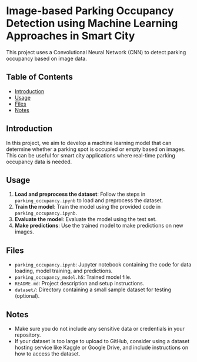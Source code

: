 # Image-based Parking Occupancy Detection using Machine Learning Approaches in Smart City
This project uses a Convolutional Neural Network (CNN) to detect parking occupancy based on image data.
## Table of Contents
- [Introduction](#introduction)
- [Usage](#usage)
- [Files](#files)
- [Notes](#notes)

## Introduction
In this project, we aim to develop a machine learning model that can determine whether a parking spot is occupied or empty based on images. This can be useful for smart city applications where real-time parking occupancy data is needed.

## Usage
1. **Load and preprocess the dataset**: Follow the steps in `parking_occupancy.ipynb` to load and preprocess the dataset.
2. **Train the model**: Train the model using the provided code in `parking_occupancy.ipynb`.
3. **Evaluate the model**: Evaluate the model using the test set.
4. **Make predictions**: Use the trained model to make predictions on new images.

## Files
- `parking_occupancy.ipynb`: Jupyter notebook containing the code for data loading, model training, and predictions.
- `parking_occupancy_model.h5`: Trained model file.
- `README.md`: Project description and setup instructions.
- `dataset/`: Directory containing a small sample dataset for testing (optional).

## Notes
- Make sure you do not include any sensitive data or credentials in your repository.
- If your dataset is too large to upload to GitHub, consider using a dataset hosting service like Kaggle or Google Drive, and include instructions on how to access the dataset.
